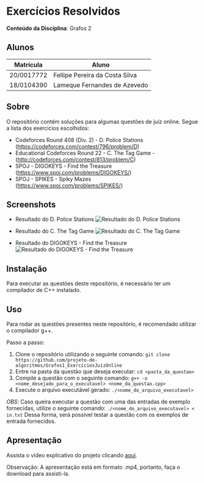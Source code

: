 # Exercícios Resolvidos

**Conteúdo da Disciplina**: Grafos 2

## Alunos

|Matrícula | Aluno |
| -- | -- |
| 20/0017772  |  Fellipe Pereira da Costa Silva |
| 18/0104390  |  Lameque Fernandes de Azevedo |

## Sobre 

O repositório contém soluções para algumas questões de juíz online. Segue a lista dos exercicios escolhidos:

- Codeforces Round 408 (Div. 2) - D. Police Stations (https://codeforces.com/contest/796/problem/D)
- Educational Codeforces Round 22 - C. The Tag Game - (http://codeforces.com/contest/813/problem/C)
- SPOJ - DIGOKEYS - Find the Treasure (https://www.spoj.com/problems/DIGOKEYS/)
- SPOJ - SPIKES - Spiky Mazes (https://www.spoj.com/problems/SPIKES/)


## Screenshots

- Resultado do D. Police Stations
![Resultado do D. Police Stations](assets/submit_d_police_stations.png)

- Resultado do C. The Tag Game
![Resultado do C. The Tag Game](assets/submit_the_tag_game.png)

- Resultado do DIGOKEYS - Find the Treasure
![Resultado do DIGOKEYS - Find the Treasure](assets/submit_digo_keys.png)


## Instalação 
Para executar as questões deste repositório, é necessário ter um compilador de C++ instalado.

## Uso 
Para rodar as questões presentes neste repositório, é recomendado utilizar o compilador g++.

Passo a passo:
1. Clone o repositório utilizando o seguinte comando: ```git clone https://github.com/projeto-de-algoritmos/Grafos1_ExerciciosJuizOnline```
2. Entre na pasta da questão que deseja executar: ```cd <pasta_da_questao>```
3. Compile a questão com o seguinte comando: ```g++ -o <nome_desejado_para_o_executavel> <nome_da_questao.cpp>```
4. Execute o arquivo executável gerado: ```./<nome_do_arquivo_executavel>```

*OBS*: Caso queira executar a questão com uma das entradas de exemplo fornecidas, utilize o seguinte comando: ```./<nome_do_arquivo_executavel> < in.txt``` 
Dessa forma, será possível testar a questão com os exemplos de entrada fornecidos.

## Apresentação

Assista o vídeo explicativo do projeto clicando [aqui](assets/apresentacao.mp4).

Observação: A apresentação está em formato .mp4, portanto, faça o download para assisti-la.